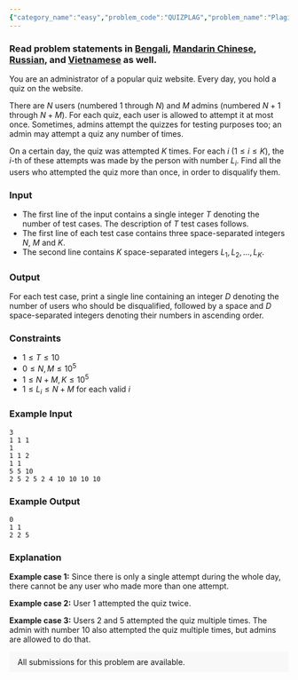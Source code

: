 ```yaml
---
{"category_name":"easy","problem_code":"QUIZPLAG","problem_name":"Plagiarism","problemComponents":{"constraints":"","constraintsState":false,"subtasks":"","subtasksState":false,"inputFormat":"","inputFormatState":false,"outputFormat":"","outputFormatState":false,"sampleTestCases":{"0":{"id":1,"input":"3\r\n1 1 1\r\n1\r\n1 1 2\r\n1 1\r\n5 5 10\r\n2 5 2 5 2 4 10 10 10 10","output":"0\r\n1 1\r\n2 2 5","explanation":"**Example case 1:** Since there is only a single attempt during the whole day, there cannot be any user who made more than one attempt.\r\n\r\n**Example case 2:** User $1$ attempted the quiz twice.\r\n\r\n**Example case 3:** Users $2$ and $5$ attempted the quiz multiple times. The admin with number $10$ also attempted the quiz multiple times, but admins are allowed to do that.","isDeleted":false}}},"video_editorial_url":"https://youtu.be/aRwnOkMV5x4","languages_supported":{"0":"CPP14","1":"C","2":"JAVA","3":"PYTH 3.6","4":"CPP17","5":"PYTH","6":"PYP3","7":"CS2","8":"ADA","9":"PYPY","10":"TEXT","11":"PAS fpc","12":"NODEJS","13":"RUBY","14":"PHP","15":"GO","16":"HASK","17":"TCL","18":"PERL","19":"SCALA","20":"LUA","21":"kotlin","22":"BASH","23":"JS","24":"LISP sbcl","25":"rust","26":"PAS gpc","27":"BF","28":"CLOJ","29":"R","30":"D","31":"CAML","32":"FORT","33":"ASM","34":"swift","35":"FS","36":"WSPC","37":"LISP clisp","38":"SQL","39":"SCM guile","40":"PERL6","41":"ERL","42":"CLPS","43":"ICK","44":"NICE","45":"PRLG","46":"ICON","47":"COB","48":"SCM chicken","49":"PIKE","50":"SCM qobi","51":"ST","52":"SQLQ","53":"NEM"},"max_timelimit":0.5,"source_sizelimit":50000,"problem_author":"daanish_adm","problem_tester":"","date_added":"13-05-2021","tags":{"0":"daanish_adm","1":"simple","2":"start4"},"problem_difficulty_level":"Simple","best_tag":"","editorial_url":"https://discuss.codechef.com/problems/QUIZPLAG","time":{"view_start_date":1622381400,"submit_start_date":1622381400,"visible_start_date":1622381400,"end_date":1735669800},"is_direct_submittable":false,"problemDiscussURL":"https://discuss.codechef.com/search?q=QUIZPLAG","is_proctored":false,"visitedContests":{},"layout":"problem"}
---
```

### Read problem statements in [Bengali](https://www.codechef.com/download/translated/START4/bengali/QUIZPLAG.pdf), [Mandarin Chinese](https://www.codechef.com/download/translated/START4/mandarin/QUIZPLAG.pdf), [Russian](https://www.codechef.com/download/translated/START4/russian/QUIZPLAG.pdf), and [Vietnamese](https://www.codechef.com/download/translated/START4/vietnamese/QUIZPLAG.pdf) as well.

You are an administrator of a popular quiz website. Every day, you hold a quiz on the website.

There are $N$ users (numbered $1$ through $N$) and $M$ admins (numbered $N+1$ through $N+M$). For each quiz, each user is allowed to attempt it at most once. Sometimes, admins attempt the quizzes for testing purposes too; an admin may attempt a quiz any number of times.

On a certain day, the quiz was attempted $K$ times. For each $i$ ($1 \le i \le K$), the $i$-th of these attempts was made by the person with number $L_i$. Find all the users who attempted the quiz more than once, in order to disqualify them.

### Input
- The first line of the input contains a single integer $T$ denoting the number of test cases. The description of $T$ test cases follows.
- The first line of each test case contains three space-separated integers $N$, $M$ and $K$.
- The second line contains $K$ space-separated integers $L_1, L_2, \ldots, L_K$.

### Output
For each test case, print a single line containing an integer $D$ denoting the number of users who should be disqualified, followed by a space and $D$ space-separated integers denoting their numbers in ascending order.

### Constraints
- $1 \leq T \leq 10$
- $0 \leq N, M \leq 10^5$
- $1 \leq N + M, K \leq 10^5$
- $1 \leq L_i \leq N + M$ for each valid $i$

### Example Input
```
3
1 1 1
1
1 1 2
1 1
5 5 10
2 5 2 5 2 4 10 10 10 10
```

### Example Output
```
0
1 1
2 2 5
```

### Explanation
**Example case 1:** Since there is only a single attempt during the whole day, there cannot be any user who made more than one attempt.

**Example case 2:** User $1$ attempted the quiz twice.

**Example case 3:** Users $2$ and $5$ attempted the quiz multiple times. The admin with number $10$ also attempted the quiz multiple times, but admins are allowed to do that.

<aside style='background: #f8f8f8;padding: 10px 15px;'><div>All submissions for this problem are available.</div></aside>